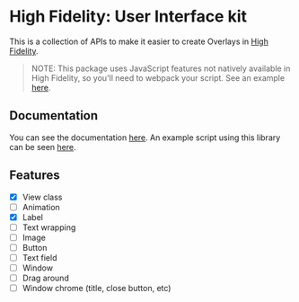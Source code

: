 # High Fidelity: User Interface kit

This is a collection of APIs to make it easier to create Overlays in [High Fidelity](https://highfidelity.com).

> NOTE: This package uses JavaScript features not natively available in High Fidelity,
> so you'll need to webpack your script. See an example [here](https://github.com/jjv360/HF-Starter).

## Documentation

You can see the documentation [here](./docs/index.html).
An example script using this library can be seen [here](https://github.com/jjv360/HF-Zone-Message).

## Features

- [x] View class
- [ ] Animation
- [x] Label
 - [ ] Text wrapping
- [ ] Image
- [ ] Button
- [ ] Text field
- [ ] Window
 - [ ] Drag around
 - [ ] Window chrome (title, close button, etc)

